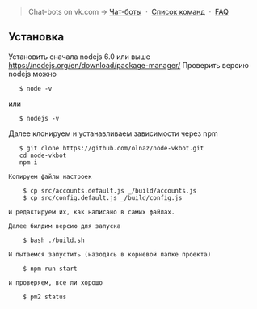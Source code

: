 
> Chat-bots on vk.com →
> [Чат-боты](https://vk.com/botsforchats) &nbsp;&middot;&nbsp;
> [Список команд](https://vk.com/page-110327182_51316051) &nbsp;&middot;&nbsp;
> [FAQ](https://vk.com/page-110327182_51827803)


## Установка

   Установить сначала nodejs 6.0 или выше https://nodejs.org/en/download/package-manager/
   Проверить версию nodejs можно 
   
       $ node -v
    
   или
   
       $ nodejs -v
    
   Далее клонируем и устанавливаем зависимости через npm
   
       $ git clone https://github.com/olnaz/node-vkbot.git
       cd node-vkbot
       npm i
      
    Копируем файлы настроек
    
        $ cp src/accounts.default.js _/build/accounts.js
        $ cp src/config.default.js _/build/config.js
    
    И редактируем их, как написано в самих файлах.
    
    Далее билдим версию для запуска
    
        $ bash ./build.sh
    
    И пытаемся запустить (назодясь в корневой папке проекта)
    
        $ npm run start
    
    и проверяем, все ли хорошо
    
        $ pm2 status
